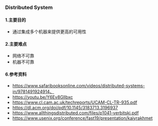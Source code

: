 ### Distributed System

#### 1.主要目的

- 通过集成多个机器来提供更高的可用性

#### 2.主要难点

- 网络不可靠
- 机器不可靠



#### 6.参考资料

- https://www.safaribooksonline.com/videos/distributed-systems-in/9781491924914、
- https://youtu.be/Y6Ev8GIlbxc
- https://www.cl.cam.ac.uk/techreports/UCAM-CL-TR-935.pdf
- https://dl.acm.org/doi/pdf/10.1145/3183713.3196937
- https://www.allthingsdistributed.com/files/p1041-verbitski.pdf
- https://www.usenix.org/conference/fast19/presentation/kaiyrakhmet

